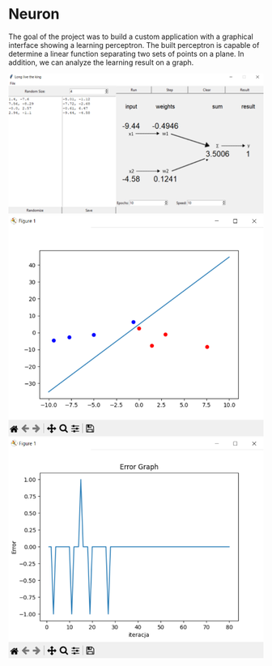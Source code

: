 # Neuron 
The goal of the project was to build a custom application with a graphical interface showing a learning perceptron. The built perceptron is capable of determine a linear function separating two sets of points on a plane.
In addition, we can analyze the learning result on a graph.

![Main View](https://github.com/Moderina/Neuron/blob/614835929da66fc8e6b1f5b59ecbbe48b56948a5/screenshots/s3.png)
![Graphical Result](https://github.com/Moderina/Neuron/blob/614835929da66fc8e6b1f5b59ecbbe48b56948a5/screenshots/s1.png)
![Error Graph](https://github.com/Moderina/Neuron/blob/614835929da66fc8e6b1f5b59ecbbe48b56948a5/screenshots/s2.png)
